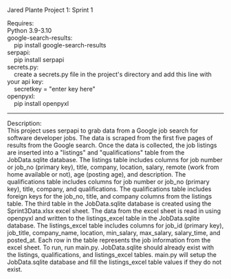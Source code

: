 Jared Plante Project 1: Sprint 1

Requires:\
Python 3.9-3.10\
google-search-results:\
    &nbsp;&nbsp;&nbsp;&nbsp;pip install google-search-results\
serpapi:\
    &nbsp;&nbsp;&nbsp;&nbsp;pip install serpapi\
secrets.py:\
    &nbsp;&nbsp;&nbsp;&nbsp;create a secrets.py file in the project's directory and add this line with your api key:\
    &nbsp;&nbsp;&nbsp;&nbsp;secretkey = "enter key here"\
openpyxl:\
    &nbsp;&nbsp;&nbsp;&nbsp;pip install openpyxl
****

Description:\
This project uses serpapi to grab data from a Google job search for software developer jobs. The data is scraped from the first five pages of results from the Google search.
Once the data is collected, the job listings are inserted into a "listings" and "qualifications" table from the JobData.sqlite database. The listings table includes columns for job number or job_no (primary key), title, company, location, salary, remote (work from home available or not), age (posting age), and description. The qualifications table includes columns for job number or job_no (primary key), title, company, and qualifications. The qualifications table includes foreign keys for the job_no, title, and company columns from the listings table. The third table in the JobData.sqlite database is created using the Sprint3Data.xlsx excel sheet. The data from the excel sheet is read in using openpyxl and written to the listings_excel table in the JobData.sqlite database. The listings_excel table includes columns for job_id (primary key), job_title, company_name, location, min_salary, max_salary, salary_time, and posted_at. Each row in the table represents the job information from the excel sheet. 
To run, run main.py. JobData.sqlite should already exist with the listings, qualifications, and listings_excel tables. main.py will setup the JobData.sqlite database and fill the listings_excel table values if they do not exist.


